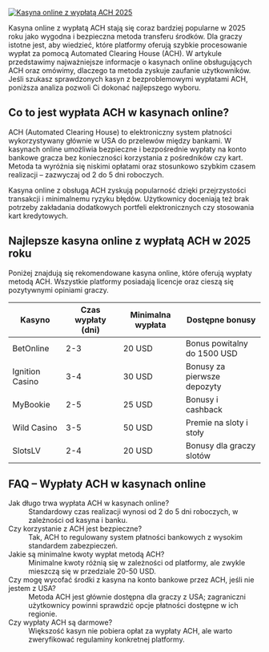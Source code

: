 [![Kasyna online z wypłatą ACH 2025](https://123-caf.pages.dev/gitsignup.png)](https://vrmoo.ru/Bt82HjjY)

<section> <p>Kasyna online z wypłatą ACH stają się coraz bardziej popularne w 2025 roku jako wygodna i bezpieczna metoda transferu środków. Dla graczy istotne jest, aby wiedzieć, które platformy oferują szybkie procesowanie wypłat za pomocą Automated Clearing House (ACH). W artykule przedstawimy najważniejsze informacje o kasynach online obsługujących ACH oraz omówimy, dlaczego ta metoda zyskuje zaufanie użytkowników. Jeśli szukasz sprawdzonych kasyn z bezproblemowymi wypłatami ACH, poniższa analiza pozwoli Ci dokonać najlepszego wyboru.</p>  <h2>Co to jest wypłata ACH w kasynach online?</h2> <p>ACH (Automated Clearing House) to elektroniczny system płatności wykorzystywany głównie w USA do przelewów między bankami. W kasynach online umożliwia bezpieczne i bezpośrednie wypłaty na konto bankowe gracza bez konieczności korzystania z pośredników czy kart. Metoda ta wyróżnia się niskimi opłatami oraz stosunkowo szybkim czasem realizacji – zazwyczaj od 2 do 5 dni roboczych.</p> <p>Kasyna online z obsługą ACH zyskują popularność dzięki przejrzystości transakcji i minimalnemu ryzyku błędów. Użytkownicy doceniają też brak potrzeby zakładania dodatkowych portfeli elektronicznych czy stosowania kart kredytowych.</p>  <h2>Najlepsze kasyna online z wypłatą ACH w 2025 roku</h2> <p>Poniżej znajdują się rekomendowane kasyna online, które oferują wypłaty metodą ACH. Wszystkie platformy posiadają licencje oraz cieszą się pozytywnymi opiniami graczy.</p>  <table> <thead> <tr> <th>Kasyno</th> <th>Czas wypłaty (dni)</th> <th>Minimalna wypłata</th> <th>Dostępne bonusy</th> </tr> </thead> <tbody> <tr> <td>BetOnline</td> <td>2-3</td> <td>20 USD</td> <td>Bonus powitalny do 1500 USD</td> </tr> <tr> <td>Ignition Casino</td> <td>3-4</td> <td>30 USD</td> <td>Bonusy za pierwsze depozyty</td> </tr> <tr> <td>MyBookie</td> <td>2-5</td> <td>25 USD</td> <td>Bonusy i cashback</td> </tr> <tr> <td>Wild Casino</td> <td>3-5</td> <td>50 USD</td> <td>Premie na sloty i stoły</td> </tr> <tr> <td>SlotsLV</td> <td>2-4</td> <td>20 USD</td> <td>Bonusy dla graczy slotów</td> </tr> </tbody> </table>  <h2>FAQ – Wypłaty ACH w kasynach online</h2> <dl>   <dt>Jak długo trwa wypłata ACH w kasynach online?</dt>   <dd>Standardowy czas realizacji wynosi od 2 do 5 dni roboczych, w zależności od kasyna i banku.</dd>      <dt>Czy korzystanie z ACH jest bezpieczne?</dt>   <dd>Tak, ACH to regulowany system płatności bankowych z wysokim standardem zabezpieczeń.</dd>      <dt>Jakie są minimalne kwoty wypłat metodą ACH?</dt>   <dd>Minimalne kwoty różnią się w zależności od platformy, ale zwykle mieszczą się w przedziale 20-50 USD.</dd>      <dt>Czy mogę wycofać środki z kasyna na konto bankowe przez ACH, jeśli nie jestem z USA?</dt>   <dd>Metoda ACH jest głównie dostępna dla graczy z USA; zagraniczni użytkownicy powinni sprawdzić opcje płatności dostępne w ich regionie.</dd>      <dt>Czy wypłaty ACH są darmowe?</dt>   <dd>Większość kasyn nie pobiera opłat za wypłaty ACH, ale warto zweryfikować regulaminy konkretnej platformy.</dd> </dl> </section>